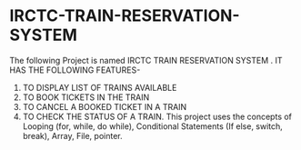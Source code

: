# IRCTC-TRAIN-RESERVATION-SYSTEM
The following Project is named IRCTC TRAIN RESERVATION SYSTEM . IT HAS THE FOLLOWING FEATURES-
1.	TO DISPLAY LIST OF TRAINS AVAILABLE
2.	TO BOOK TICKETS IN THE TRAIN
3.	TO CANCEL A BOOKED TICKET IN A TRAIN
4.	TO CHECK THE STATUS OF A TRAIN.
This project uses the concepts of Looping (for, while, do while), Conditional Statements (If else, switch, break), Array, File, pointer.

